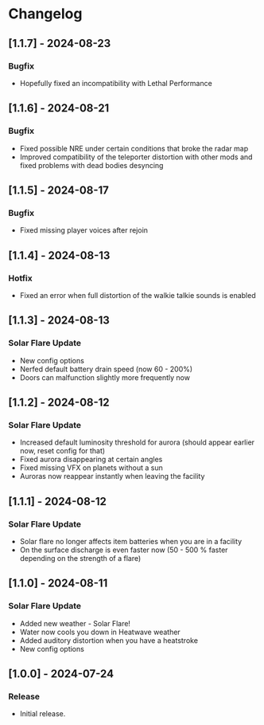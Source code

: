 # Changelog

## [1.1.7] - 2024-08-23

### Bugfix
- Hopefully fixed an incompatibility with Lethal Performance

## [1.1.6] - 2024-08-21

### Bugfix
- Fixed possible NRE under certain conditions that broke the radar map
- Improved compatibility of the teleporter distortion with other mods and fixed problems with dead bodies desyncing

## [1.1.5] - 2024-08-17

### Bugfix
- Fixed missing player voices after rejoin

## [1.1.4] - 2024-08-13

### Hotfix
- Fixed an error when full distortion of the walkie talkie sounds is enabled

## [1.1.3] - 2024-08-13

### Solar Flare Update
- New config options
- Nerfed default battery drain speed (now 60 - 200%)
- Doors can malfunction slightly more frequently now

## [1.1.2] - 2024-08-12

### Solar Flare Update
- Increased default luminosity threshold for aurora (should appear earlier now, reset config for that)
- Fixed aurora disappearing at certain angles
- Fixed missing VFX on planets without a sun
- Auroras now reappear instantly when leaving the facility

## [1.1.1] - 2024-08-12

### Solar Flare Update
- Solar flare no longer affects item batteries when you are in a facility
- On the surface discharge is even faster now (50 - 500 % faster depending on the strength of a flare)

## [1.1.0] - 2024-08-11

### Solar Flare Update
- Added new weather - Solar Flare!
- Water now cools you down in Heatwave weather
- Added auditory distortion when you have a heatstroke
- New config options

## [1.0.0] - 2024-07-24

### Release
- Initial release.

